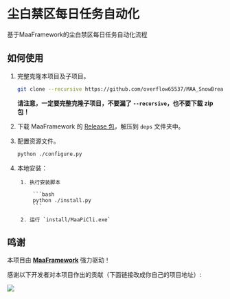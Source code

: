 # 尘白禁区每日任务自动化

基于MaaFramework的尘白禁区每日任务自动化流程

## 如何使用


1. 完整克隆本项目及子项目。

    ```bash
    git clone --recursive https://github.com/overflow65537/MAA_SnowBreak.git
    ```

    **请注意，一定要完整克隆子项目，不要漏了 `--recursive`，也不要下载 zip 包！**

2. 下载 MaaFramework 的 [Release 包](https://github.com/MaaXYZ/MaaFramework/releases)，解压到 `deps` 文件夹中。

3. 配置资源文件。

    ```bash
    python ./configure.py
    ```

4. 本地安装：

        1. 执行安装脚本

            ```bash
            python ./install.py
            ```

        2. 运行 `install/MaaPiCli.exe`


   
## 鸣谢

本项目由 **[MaaFramework](https://github.com/MaaXYZ/MaaFramework)** 强力驱动！

感谢以下开发者对本项目作出的贡献（下面链接改成你自己的项目地址）:

<a href="https://github.com/MaaXYZ/MaaFramework/graphs/contributors">
  <img src="https://contrib.rocks/image?repo=MaaXYZ/MaaFramework&max=1000" />
</a>

